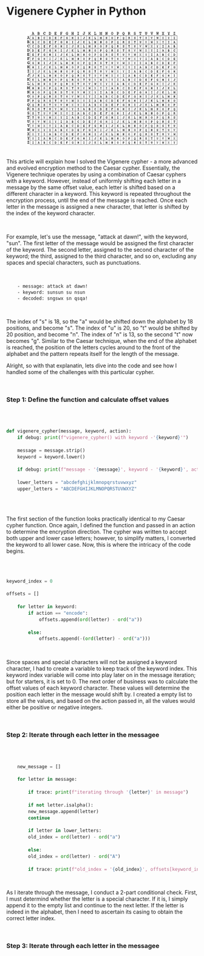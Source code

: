 # Vigenere Cypher in Python 
<br>             

<div align="center">
<img style="float: block; margin: 0" width="400" height="300" src="vigenere-image.jpeg"> 
</div>

<br>

This article will explain how I solved the Vigenere cypher - a more advanced and evolved encryption method to the Caesar cypher. Essentially, the Vigenere technique operates by using a combination of Caesar cyphers with a keyword. However, instead of uniformly shifting each letter in a message by the same offset value, each letter is shifted based on a different character in a keyword. This keyword is repeated throughout the encryption process, until the end of the message is reached. Once each letter in the message is assigned a new character, that letter is shifted by the index of the keyword character. 

<br>

For example, let's use the message, "attack at dawn!", with the keyword, "sun". The first letter of the message would be assigned the first character of the keyword. The second letter, assigned to the second character of the keyword; the third, assigned to the third character, and so on, excluding any spaces and special characters, such as punctuations. 

<br>

        - message: attack at dawn!
        - keyword: sunsun su nsun
        - decoded: sngswx sn qsqa!

<br>

The index of "s" is 18, so the "a" would be shifted down the alphabet by 18 positions, and become "s". The index of "u" is 20, so "t" would be shifted by 20 position, and become "n". The index of "n" is 13, so the second "t" now becomes "g". Similar to the Caesar technique, when the end of the alphabet is reached, the position of the letters cycles around to the front of the alphabet and the pattern repeats itself for the length of the message.

Alright, so with that explanatin, lets dive into the code and see how I handled some of the challenges with this particular cypher. 

<br>

### Step 1: Define the function and calculate offset values
<br>

```python

def vigenere_cypher(message, keyword, action):
    if debug: print(f"vigenere_cypher() with keyword -'{keyword}'")

    message = message.strip()
    keyword = keyword.lower()

    if debug: print(f"message - '{message}', keyword - '{keyword}', action - '{action}'")

    lower_letters = "abcdefghijklmnopqrstuvwxyz"
    upper_letters = "ABCDEFGHIJKLMNOPQRSTUVWXYZ"
    
```
<br>

The first section of the function looks practically identical to my Caesar cypher function. Once again, I defined the function and passed in an action to determine the encryption direction. The cypher was written to accept both upper and lower case letters; however, to simplify matters, I converted the keyword to all lower case. Now, this is where the intricacy of the code begins. 

<br>

```python

keyword_index = 0

offsets = []
    
    for letter in keyword:
        if action == "encode":
            offsets.append(ord(letter) - ord("a"))
        
        else:
            offsets.append(-(ord(letter) - ord("a")))

```

<br>

Since spaces and special characters will not be assigned a keyword character, I had to create a variable to keep track of the keyword index. This keyword index variable will come into play later on in the message iteration; but for starters, it is set to 0. The next order of business was to calculate the offset values of each keyword character. These values will determine the position each letter in the message would shift by. I created a empty list to store all the values, and based on the action passed in, all the values would either be positive or negative integers. 

<br>

### Step 2: Iterate through each letter in the messagee
<br>

```python

    new_message = []

    for letter in message:

        if trace: print(f"iterating through '{letter}' in message")
        
        if not letter.isalpha():
        new_message.append(letter)
        continue

        if letter in lower_letters:
        old_index = ord(letter) - ord("a")

        else:
        old_index = ord(letter) - ord("A")

        if trace: print(f"old_index = '{old_index}', offsets[keyword_index] = '{offsets[keyword_index]}', new_message - '{new_message}'")

```

<br>

As I iterate through the message, I conduct a 2-part conditional check. First, I must determind whether the letter is a special character. If it is, I simply append it to the empty list and continue to the next letter. If the letter is indeed in the alphabet, then I need to ascertain its casing to obtain the correct letter index. 

<br>

### Step 3: Iterate through each letter in the messagee
<br>

```python










